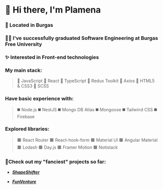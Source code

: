 # 👋 Hi there, I'm Plamena

### 🌊 Located in Burgas

### :woman_student: I've successfully graduated Software Engineering at Burgas Free University

### :sparkles: Interested in Front-end technologies

### My main stack:
>  🔲 JavaScript
>  🔲 React
>  🔲 TypeScript
>  🔲 Redux Toolkit
>  🔲 Axios
>  🔲 HTML5 & CSS3
>  🔲 SCSS


### Have basic experience with:
> ◼️ Node.js
> ◼️ NestJS
> ◼️ Mongo DB Atlas
> ◼️ Mongoose
> ◼️ Tailwind CSS
> ◼️ Firebase

###  Explored libraries:
> 🟫 React Router
> 🟫 React-hook-form
> 🟫 Material UI
> 🟫 Angular Material
> 🟫 Lodash
> 🟫 Day.js
> 🟫 Framer Motion
> 🟫 Notistack


### 🌱Check out my "fanciest" projects so far:
- ***[ShapeShifter](https://github.com/Plamena37/Shape-Shifter)***

- ***[FunVenture](https://github.com/Plamena37/Funventure)***




